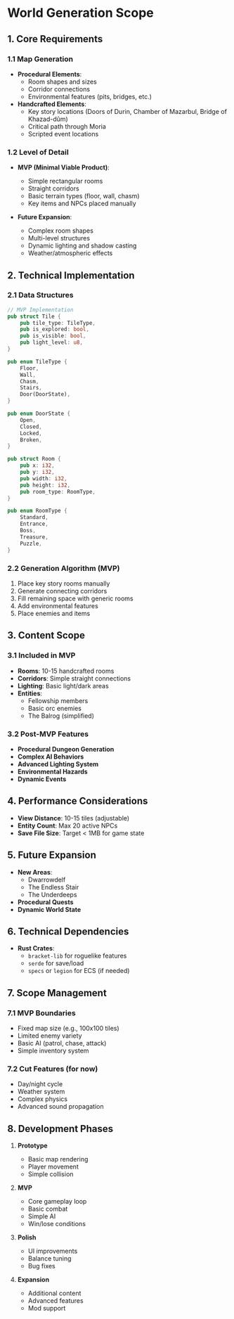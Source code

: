 # World Generation Scope

## 1. Core Requirements

### 1.1 Map Generation
- **Procedural Elements**:
  - Room shapes and sizes
  - Corridor connections
  - Environmental features (pits, bridges, etc.)
- **Handcrafted Elements**:
  - Key story locations (Doors of Durin, Chamber of Mazarbul, Bridge of Khazad-dûm)
  - Critical path through Moria
  - Scripted event locations

### 1.2 Level of Detail
- **MVP (Minimal Viable Product)**:
  - Simple rectangular rooms
  - Straight corridors
  - Basic terrain types (floor, wall, chasm)
  - Key items and NPCs placed manually

- **Future Expansion**:
  - Complex room shapes
  - Multi-level structures
  - Dynamic lighting and shadow casting
  - Weather/atmospheric effects

## 2. Technical Implementation

### 2.1 Data Structures
```rust
// MVP Implementation
pub struct Tile {
    pub tile_type: TileType,
    pub is_explored: bool,
    pub is_visible: bool,
    pub light_level: u8,
}

pub enum TileType {
    Floor,
    Wall,
    Chasm,
    Stairs,
    Door(DoorState),
}

pub enum DoorState {
    Open,
    Closed,
    Locked,
    Broken,
}

pub struct Room {
    pub x: i32,
    pub y: i32,
    pub width: i32,
    pub height: i32,
    pub room_type: RoomType,
}

pub enum RoomType {
    Standard,
    Entrance,
    Boss,
    Treasure,
    Puzzle,
}
```

### 2.2 Generation Algorithm (MVP)
1. Place key story rooms manually
2. Generate connecting corridors
3. Fill remaining space with generic rooms
4. Add environmental features
5. Place enemies and items

## 3. Content Scope

### 3.1 Included in MVP
- **Rooms**: 10-15 handcrafted rooms
- **Corridors**: Simple straight connections
- **Lighting**: Basic light/dark areas
- **Entities**:
  - Fellowship members
  - Basic orc enemies
  - The Balrog (simplified)

### 3.2 Post-MVP Features
- **Procedural Dungeon Generation**
- **Complex AI Behaviors**
- **Advanced Lighting System**
- **Environmental Hazards**
- **Dynamic Events**

## 4. Performance Considerations
- **View Distance**: 10-15 tiles (adjustable)
- **Entity Count**: Max 20 active NPCs
- **Save File Size**: Target < 1MB for game state

## 5. Future Expansion
- **New Areas**:
  - Dwarrowdelf
  - The Endless Stair
  - The Underdeeps
- **Procedural Quests**
- **Dynamic World State**

## 6. Technical Dependencies
- **Rust Crates**:
  - `bracket-lib` for roguelike features
  - `serde` for save/load
  - `specs` or `legion` for ECS (if needed)

## 7. Scope Management

### 7.1 MVP Boundaries
- Fixed map size (e.g., 100x100 tiles)
- Limited enemy variety
- Basic AI (patrol, chase, attack)
- Simple inventory system

### 7.2 Cut Features (for now)
- Day/night cycle
- Weather system
- Complex physics
- Advanced sound propagation

## 8. Development Phases

1. **Prototype**
   - Basic map rendering
   - Player movement
   - Simple collision

2. **MVP**
   - Core gameplay loop
   - Basic combat
   - Simple AI
   - Win/lose conditions

3. **Polish**
   - UI improvements
   - Balance tuning
   - Bug fixes

4. **Expansion**
   - Additional content
   - Advanced features
   - Mod support
